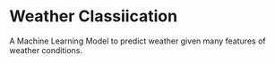 # Weather Classiication
A Machine Learning Model to predict weather given many features of weather conditions.
